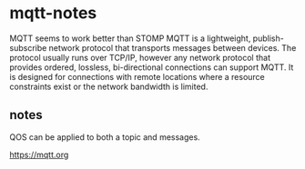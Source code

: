# mqtt-notes
MQTT seems to work better than STOMP
MQTT is a lightweight, publish-subscribe network protocol that transports messages between devices. The protocol usually runs over TCP/IP, however any network protocol that provides ordered, lossless, bi-directional connections can support MQTT. It is designed for connections with remote locations where a resource constraints exist or the network bandwidth is limited. 

## notes
QOS can be applied to both a topic and messages.

https://mqtt.org
